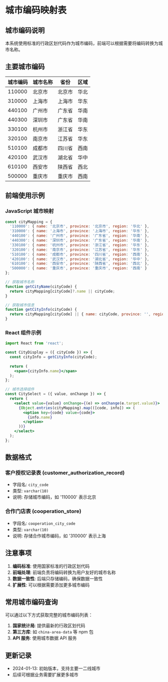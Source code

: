 # 城市编码映射表

## 城市编码说明

本系统使用标准的行政区划代码作为城市编码，前端可以根据需要将编码转换为城市名称。

## 主要城市编码

| 城市编码 | 城市名称 | 省份 | 区域 |
|---------|---------|------|------|
| 110000 | 北京市 | 北京市 | 华北 |
| 310000 | 上海市 | 上海市 | 华东 |
| 440100 | 广州市 | 广东省 | 华南 |
| 440300 | 深圳市 | 广东省 | 华南 |
| 330100 | 杭州市 | 浙江省 | 华东 |
| 320100 | 南京市 | 江苏省 | 华东 |
| 510100 | 成都市 | 四川省 | 西南 |
| 420100 | 武汉市 | 湖北省 | 华中 |
| 610100 | 西安市 | 陕西省 | 西北 |
| 500000 | 重庆市 | 重庆市 | 西南 |

## 前端使用示例

### JavaScript 城市映射
```javascript
const cityMapping = {
  '110000': { name: '北京市', province: '北京市', region: '华北' },
  '310000': { name: '上海市', province: '上海市', region: '华东' },
  '440100': { name: '广州市', province: '广东省', region: '华南' },
  '440300': { name: '深圳市', province: '广东省', region: '华南' },
  '330100': { name: '杭州市', province: '浙江省', region: '华东' },
  '320100': { name: '南京市', province: '江苏省', region: '华东' },
  '510100': { name: '成都市', province: '四川省', region: '西南' },
  '420100': { name: '武汉市', province: '湖北省', region: '华中' },
  '610100': { name: '西安市', province: '陕西省', region: '西北' },
  '500000': { name: '重庆市', province: '重庆市', region: '西南' }
};

// 获取城市名称
function getCityName(cityCode) {
  return cityMapping[cityCode]?.name || cityCode;
}

// 获取城市信息
function getCityInfo(cityCode) {
  return cityMapping[cityCode] || { name: cityCode, province: '', region: '' };
}
```

### React 组件示例
```jsx
import React from 'react';

const CityDisplay = ({ cityCode }) => {
  const cityInfo = getCityInfo(cityCode);
  
  return (
    <span>{cityInfo.name}</span>
  );
};

// 城市选择组件
const CitySelect = ({ value, onChange }) => {
  return (
    <select value={value} onChange={(e) => onChange(e.target.value)}>
      {Object.entries(cityMapping).map(([code, info]) => (
        <option key={code} value={code}>
          {info.name}
        </option>
      ))}
    </select>
  );
};
```

## 数据格式

### 客户授权记录表 (customer_authorization_record)
- 字段名: `city_code`
- 类型: `varchar(10)`
- 说明: 存储城市编码，如 '110000' 表示北京

### 合作门店表 (cooperation_store)
- 字段名: `cooperation_city_code`
- 类型: `varchar(10)`
- 说明: 存储合作城市编码，如 '310000' 表示上海

## 注意事项

1. **编码标准**: 使用国家标准的行政区划代码
2. **前端处理**: 前端负责将编码转换为用户友好的城市名称
3. **数据一致性**: 后端只存储编码，确保数据一致性
4. **扩展性**: 可以根据需要添加更多城市编码

## 常用城市编码查询

可以通过以下方式获取完整的城市编码列表：

1. **国家统计局**: 提供最新的行政区划代码
2. **第三方库**: 如 `china-area-data` 等 npm 包
3. **API 服务**: 使用城市数据 API 服务

## 更新记录

- 2024-01-13: 初始版本，支持主要一二线城市
- 后续可根据业务需要扩展更多城市
